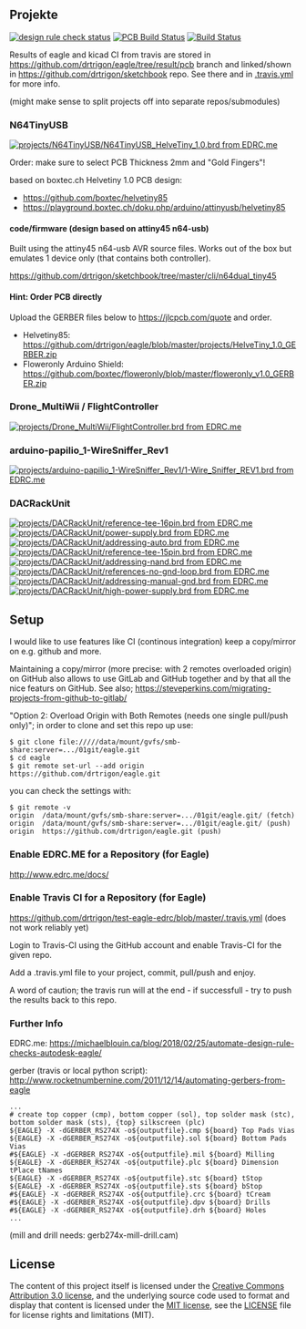 ## Projekte
[![design rule check status](https://edrc.me/api/v1/user/drtrigon/project/eagle/img/status.svg)](https://edrc.me/g/drtrigon/eagle)
[![PCB Build Status](https://travis-ci.org/drtrigon/eagle.svg?branch=master)](https://travis-ci.org/drtrigon/eagle)
[![Build Status](https://travis-ci.org/drtrigon/sketchbook.svg?branch=master)](https://travis-ci.org/drtrigon/sketchbook)

Results of eagle and kicad CI from travis are stored in https://github.com/drtrigon/eagle/tree/result/pcb branch and linked/shown in https://github.com/drtrigon/sketchbook repo. See there and in [.travis.yml](.travis.yml) for more info.

(might make sense to split projects off into separate repos/submodules)

### N64TinyUSB
[![projects/N64TinyUSB/N64TinyUSB_HelveTiny_1.0.brd from EDRC.me](https://edrc.me/api/v1/user/drtrigon/project/eagle/img/file/projects%2FN64TinyUSB%2FN64TinyUSB_HelveTiny_1.0.png?ref=refs%2Fheads%2Fmaster)](https://edrc.me/g/drtrigon/eagle)

Order: make sure to select PCB Thickness 2mm and "Gold Fingers"!

based on boxtec.ch Helvetiny 1.0 PCB design:
* https://github.com/boxtec/helvetiny85
* https://playground.boxtec.ch/doku.php/arduino/attinyusb/helvetiny85

#### code/firmware (design based on attiny45 n64-usb)

Built using the attiny45 n64-usb AVR source files. Works out of the box but emulates 1 device only (that contains both controller).

https://github.com/drtrigon/sketchbook/tree/master/cli/n64dual_tiny45

#### Hint: Order PCB directly

Upload the GERBER files below to https://jlcpcb.com/quote and order.

* Helvetiny85: https://github.com/drtrigon/eagle/blob/master/projects/HelveTiny_1.0_GERBER.zip
* Floweronly Arduino Shield: https://github.com/boxtec/floweronly/blob/master/floweronly_v1.0_GERBER.zip

### Drone_MultiWii / FlightController
[![projects/Drone_MultiWii/FlightController.brd from EDRC.me](https://edrc.me/api/v1/user/drtrigon/project/eagle/img/file/projects%2FDrone_MultiWii%2FFlightController.png?ref=refs%2Fheads%2Fmaster)](https://edrc.me/g/drtrigon/eagle)

### arduino-papilio_1-WireSniffer_Rev1
[![projects/arduino-papilio_1-WireSniffer_Rev1/1-Wire_Sniffer_REV1.brd from EDRC.me](https://edrc.me/api/v1/user/drtrigon/project/eagle/img/file/projects%2Farduino-papilio_1-WireSniffer_Rev1%2F1-Wire_Sniffer_REV1.png?ref=refs%2Fheads%2Fmaster)](https://edrc.me/g/drtrigon/eagle)

### DACRackUnit
[![projects/DACRackUnit/reference-tee-16pin.brd from EDRC.me](https://edrc.me/api/v1/user/drtrigon/project/eagle/img/file/projects%2FDACRackUnit%2Freference-tee-16pin.png?ref=refs%2Fheads%2Fmaster)](https://edrc.me/g/drtrigon/eagle)
[![projects/DACRackUnit/power-supply.brd from EDRC.me](https://edrc.me/api/v1/user/drtrigon/project/eagle/img/file/projects%2FDACRackUnit%2Fpower-supply.png?ref=refs%2Fheads%2Fmaster)](https://edrc.me/g/drtrigon/eagle)
[![projects/DACRackUnit/addressing-auto.brd from EDRC.me](https://edrc.me/api/v1/user/drtrigon/project/eagle/img/file/projects%2FDACRackUnit%2Faddressing-auto.png?ref=refs%2Fheads%2Fmaster)](https://edrc.me/g/drtrigon/eagle)
[![projects/DACRackUnit/reference-tee-15pin.brd from EDRC.me](https://edrc.me/api/v1/user/drtrigon/project/eagle/img/file/projects%2FDACRackUnit%2Freference-tee-15pin.png?ref=refs%2Fheads%2Fmaster)](https://edrc.me/g/drtrigon/eagle)
[![projects/DACRackUnit/addressing-nand.brd from EDRC.me](https://edrc.me/api/v1/user/drtrigon/project/eagle/img/file/projects%2FDACRackUnit%2Faddressing-nand.png?ref=refs%2Fheads%2Fmaster)](https://edrc.me/g/drtrigon/eagle)
[![projects/DACRackUnit/references-no-gnd-loop.brd from EDRC.me](https://edrc.me/api/v1/user/drtrigon/project/eagle/img/file/projects%2FDACRackUnit%2Freferences-no-gnd-loop.png?ref=refs%2Fheads%2Fmaster)](https://edrc.me/g/drtrigon/eagle)
[![projects/DACRackUnit/addressing-manual-gnd.brd from EDRC.me](https://edrc.me/api/v1/user/drtrigon/project/eagle/img/file/projects%2FDACRackUnit%2Faddressing-manual-gnd.png?ref=refs%2Fheads%2Fmaster)](https://edrc.me/g/drtrigon/eagle)
[![projects/DACRackUnit/high-power-supply.brd from EDRC.me](https://edrc.me/api/v1/user/drtrigon/project/eagle/img/file/projects%2FDACRackUnit%2Fhigh-power-supply.png?ref=refs%2Fheads%2Fmaster)](https://edrc.me/g/drtrigon/eagle)

## Setup

I would like to use features like CI (continous integration) keep a copy/mirror on e.g. github and more.

Maintaining a copy/mirror (more precise: with 2 remotes overloaded origin) on GitHub also allows
to use GitLab and GitHub together and by that all the nice featurs on GitHub.
See also; https://steveperkins.com/migrating-projects-from-github-to-gitlab/

"Option 2: Overload Origin with Both Remotes (needs one single pull/push only)"; in order to clone
and set this repo up use:
```
$ git clone file://///data/mount/gvfs/smb-share:server=.../01git/eagle.git
$ cd eagle
$ git remote set-url --add origin https://github.com/drtrigon/eagle.git
```
you can check the settings with:
```
$ git remote -v
origin  /data/mount/gvfs/smb-share:server=.../01git/eagle.git/ (fetch)
origin  /data/mount/gvfs/smb-share:server=.../01git/eagle.git/ (push)
origin  https://github.com/drtrigon/eagle.git (push)
```

### Enable EDRC.ME for a Repository (for Eagle)
http://www.edrc.me/docs/

### Enable Travis CI for a Repository (for Eagle)
https://github.com/drtrigon/test-eagle-edrc/blob/master/.travis.yml (does not work reliably yet)

Login to Travis-CI using the GitHub account and enable Travis-CI for the given repo.

Add a .travis.yml file to your project, commit, pull/push and enjoy.

A word of caution; the travis run will at the end - if successfull - try to push the
results back to this repo.

### Further Info
EDRC.me: https://michaelblouin.ca/blog/2018/02/25/automate-design-rule-checks-autodesk-eagle/

gerber (travis or local python script): http://www.rocketnumbernine.com/2011/12/14/automating-gerbers-from-eagle
```
...
# create top copper (cmp), bottom copper (sol), top solder mask (stc), bottom solder mask (sts), {top} silkscreen (plc)
${EAGLE} -X -dGERBER_RS274X -o${outputfile}.cmp ${board} Top Pads Vias
${EAGLE} -X -dGERBER_RS274X -o${outputfile}.sol ${board} Bottom Pads Vias
#${EAGLE} -X -dGERBER_RS274X -o${outputfile}.mil ${board} Milling
${EAGLE} -X -dGERBER_RS274X -o${outputfile}.plc ${board} Dimension tPlace tNames
${EAGLE} -X -dGERBER_RS274X -o${outputfile}.stc ${board} tStop
${EAGLE} -X -dGERBER_RS274X -o${outputfile}.sts ${board} bStop
#${EAGLE} -X -dGERBER_RS274X -o${outputfile}.crc ${board} tCream
#${EAGLE} -X -dGERBER_RS274X -o${outputfile}.dpv ${board} Drills
#${EAGLE} -X -dGERBER_RS274X -o${outputfile}.drh ${board} Holes
...
```
(mill and drill needs: gerb274x-mill-drill.cam)

## License

The content of this project itself is licensed under the [Creative Commons Attribution 3.0 license](http://creativecommons.org/licenses/by/3.0/us/deed.en_US), and the underlying source code used to format and display that content is licensed under the [MIT license](http://opensource.org/licenses/mit-license.php), see the [LICENSE](LICENSE.md) file for license rights and limitations (MIT).
